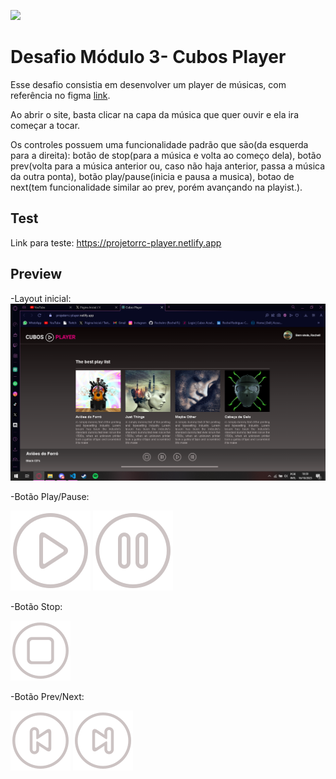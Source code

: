 ![](https://i.imgur.com/xG74tOh.png)

# Desafio Módulo 3- Cubos Player

Esse desafio consistia em desenvolver um player de músicas, com referência no figma [link](https://www.figma.com/file/2RRh9uG0Mjj6p4p6ekVnNp/Cubos-Player?node-id=0%3A1).


Ao abrir o site, basta clicar na capa da música que quer ouvir e ela ira começar a tocar.

Os controles possuem uma funcionalidade padrão que são(da esquerda para a direita): botão de stop(para a música e volta ao começo dela), botão prev(volta para a música anterior ou, caso não haja anterior, passa a música da outra ponta), botão play/pause(inicia e pausa a musica), botao de next(tem funcionalidade similar ao prev, porém avançando na playist.).

## Test
Link para teste: https://projetorrc-player.netlify.app

## Preview

-Layout inicial:
<img src='./src/assets/exemplo-readme.png'>

-Botão Play/Pause: 

<img src='./src/assets/play.svg'>  <img src='./src/assets/pause.svg'>

-Botão Stop:

<img src='./src/assets/stop.svg' />

-Botão Prev/Next:

<img src='./src/assets/previous.svg'/>
<img src='./src/assets/next.svg'>
